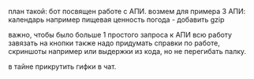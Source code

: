 план такой:
бот посвящен работе с АПИ. возмем для примера 3 АПИ:
календарь например
пищевая ценность
погода - добавить gzip

важно, чтобы было больше 1 простого запроса к АПИ
всю работу завязать на кнопки
также надо придумать справки по работе, скриншоты например или выдержки из кода, но не перегибать палку.

в тайне прикрутить гифки в чат.

